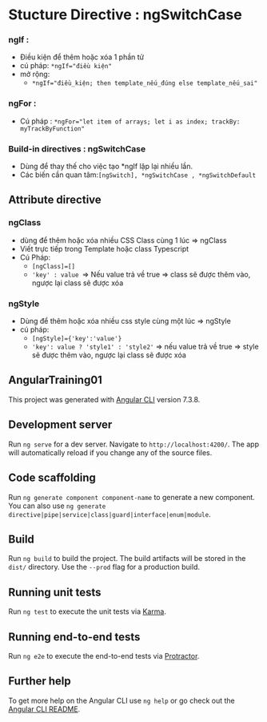 

# Stucture Directive : ngSwitchCase

### ngIf :
  - Điều kiện để thêm hoặc xóa 1 phần tử
  - cú pháp: `*ngIf="điều kiện"`
  - mở rộng:
    + `*ngIf="điều_kiện; then template_nếu_đúng else template_nếu_sai"`
### ngFor :
  - Cú pháp : `*ngFor="let item of arrays; let i as index; trackBy: myTrackByFunction"`
### Build-in directives : ngSwitchCase
  - Dùng để thay thế cho việc tạo *ngIf lặp lại nhiều lần.
  - Các biến cần quan tâm:` [ngSwitch], *ngSwitchCase , *ngSwitchDefault `
## Attribute directive 

### ngClass
  - dùng để thêm hoặc xóa nhiều CSS Class cùng 1 lúc => ngClass
  - Viết trực tiếp trong Template hoặc class Typescript
  - Cú Pháp:
    + `[ngClass]=[]`
    +  `'key' : value `=> Nếu value trả về true => class sẽ được thêm vào, ngược lại class sẽ được xóa

### ngStyle
  - Dùng để thêm hoặc xóa nhiều css style cùng một lúc => ngStyle
  - cú pháp:
    + `[ngStyle]={'key':'value'}`
    + `'key': value ? 'style1' : 'style2'` => nếu value trả về true => style sẽ được thêm vào, ngược lại class sẽ được xóa
## AngularTraining01

This project was generated with [Angular CLI](https://github.com/angular/angular-cli) version 7.3.8.

## Development server

Run `ng serve` for a dev server. Navigate to `http://localhost:4200/`. The app will automatically reload if you change any of the source files.

## Code scaffolding

Run `ng generate component component-name` to generate a new component. You can also use `ng generate directive|pipe|service|class|guard|interface|enum|module`.

## Build

Run `ng build` to build the project. The build artifacts will be stored in the `dist/` directory. Use the `--prod` flag for a production build.

## Running unit tests

Run `ng test` to execute the unit tests via [Karma](https://karma-runner.github.io).

## Running end-to-end tests

Run `ng e2e` to execute the end-to-end tests via [Protractor](http://www.protractortest.org/).

## Further help

To get more help on the Angular CLI use `ng help` or go check out the [Angular CLI README](https://github.com/angular/angular-cli/blob/master/README.md).
